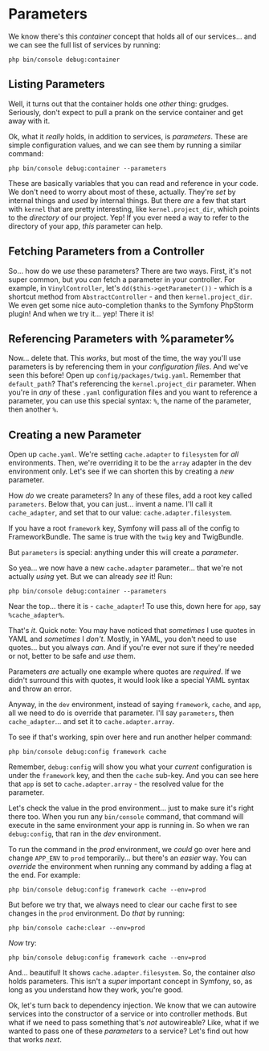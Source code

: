 # Parameters

We know there's this *container* concept that holds all of our services... and we
can see the full list of services by running:

```terminal
php bin/console debug:container
```

## Listing Parameters

Well, it turns out that the container holds one *other* thing: grudges. Seriously,
don't expect to pull a prank on the service container and get away with it.

Ok, what it *really* holds, in addition to services, is *parameters*. These
are simple configuration values, and we can see them by running a similar command:

```terminal
php bin/console debug:container --parameters
```

These are basically variables that you can read and reference in your code. We
don't need to worry about most of these, actually. They're *set* by internal things
and *used* by internal things. But there *are* a few that start with `kernel`
that are pretty interesting, like `kernel.project_dir`, which points to the
*directory* of our project. Yep! If you ever need a way to refer to the directory
of your app, *this* parameter can help.

## Fetching Parameters from a Controller

So... how do we *use* these parameters? There are two ways. First, it's not super
common, but you *can* fetch a parameter in your controller. For example,
in `VinylController`, let's `dd($this->getParameter())` - which is a shortcut
method from `AbstractController` - and then `kernel.project_dir`. We even get some
nice auto-completion thanks to the Symfony PhpStorm plugin! And when we try it...
yep! There it is!

## Referencing Parameters with %parameter%

Now... delete that. This *works*, but most of the time, the way you'll use parameters
is by referencing them in your *configuration files*. And we've seen this before!
Open up `config/packages/twig.yaml`. Remember that `default_path`? That's referencing
the `kernel.project_dir` parameter. When you're in *any* of these `.yaml`
configuration files and you want to reference a parameter, you can use this special
syntax: `%`, the name of the parameter, then another `%`.

## Creating a new Parameter

Open up `cache.yaml`. We're setting `cache.adapter` to `filesystem` for *all*
environments. Then, we're overriding it to be the `array` adapter in the dev
environment only. Let's see if we can shorten this by creating a *new* parameter.

How *do* we create parameters? In any of these files, add a root key called
`parameters`. Below that, you can just... invent a name. I'll call it `cache_adapter`,
and set that to our value: `cache.adapter.filesystem`.

If you have a root `framework` key, Symfony will pass all of the config to
FrameworkBundle. The same is true with the `twig` key and TwigBundle.

But `parameters` is special: anything under this will create a *parameter*.

So yea... we now have a new `cache.adapter` parameter... that we're not actually
*using* yet. But we can already *see* it! Run:

```terminal
php bin/console debug:container --parameters
```

Near the top... there it is - `cache_adapter`! To use this, down here for `app`,
say `%cache_adapter%`.

That's *it*. Quick note: You may have noticed that *sometimes* I use quotes in
YAML and *sometimes* I *don't*. Mostly, in YAML, you don't need to use quotes...
but you always *can*. And if you're ever not sure if they're needed or not, better
to be safe and *use* them.

Parameters *are* actually one example where quotes are *required*. If we didn't
surround this with quotes, it would look like a special YAML syntax and throw
an error.

Anyway, in the `dev` environment, instead of saying `framework`, `cache`, and `app`,
all we need to do is override that parameter. I'll say `parameters`, then
`cache_adapter`... and set it to `cache.adapter.array`.

To see if that's working, spin over here and run another helper command:

```terminal
php bin/console debug:config framework cache
```

Remember, `debug:config` will show you what your *current* configuration is under the
`framework` key, and then the `cache` sub-key. And you can see here that `app` is
set to `cache.adapter.array` - the resolved value for the parameter.

Let's check the value in the prod environment... just to make sure it's right there
too. When you run any `bin/console` command, that command will execute in the same
environment your app is running in. So when we ran `debug:config`, that ran in the
*dev* environment.

To run the command in the *prod* environment, we *could* go over here and change
`APP_ENV` to `prod` temporarily... but there's an *easier* way. You can *override*
the environment when running any command by adding a flag at the end. For example:

```terminal
php bin/console debug:config framework cache --env=prod
```

But before we try that, we always need to clear our cache first to see changes in
the `prod` environment. Do *that* by running:

```terminal
php bin/console cache:clear --env=prod
```

*Now* try:

```terminal
php bin/console debug:config framework cache --env=prod
```

And... beautiful! It shows `cache.adapter.filesystem`. So, the container *also* holds
parameters. This isn't a *super* important concept in Symfony, so, as long as you
understand how they work, you're good.

Ok, let's turn back to dependency injection. We know that we can autowire services
into the constructor of a service or into controller methods. But what if we need
to pass something that's *not* autowireable? Like, what if we wanted to pass one
of these *parameters* to a service? Let's find out how that works *next*.
